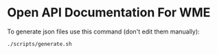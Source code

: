 # Open API Documentation For WME

To generate json files use this command (don't edit them manually):

```bash
./scripts/generate.sh
```
